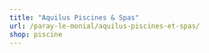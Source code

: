```yaml
---
title: "Aquilus Piscines & Spas"
url: /paray-le-monial/aquilus-piscines-et-spas/
shop: piscine
---
```

